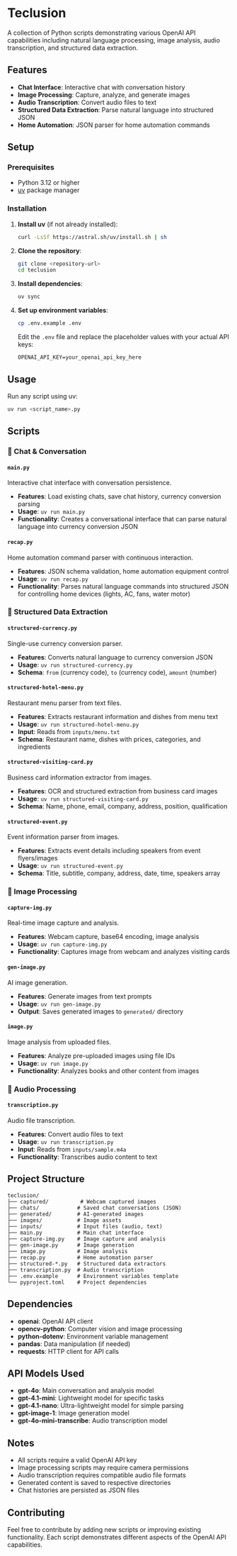 # Teclusion

A collection of Python scripts demonstrating various OpenAI API capabilities including natural language processing, image analysis, audio transcription, and structured data extraction.

## Features

- **Chat Interface**: Interactive chat with conversation history
- **Image Processing**: Capture, analyze, and generate images
- **Audio Transcription**: Convert audio files to text
- **Structured Data Extraction**: Parse natural language into structured JSON
- **Home Automation**: JSON parser for home automation commands

## Setup

### Prerequisites

- Python 3.12 or higher
- [uv](https://docs.astral.sh/uv/) package manager

### Installation

1. **Install uv** (if not already installed):
   ```bash
   curl -LsSf https://astral.sh/uv/install.sh | sh
   ```

2. **Clone the repository**:
   ```bash
   git clone <repository-url>
   cd teclusion
   ```

3. **Install dependencies**:
   ```bash
   uv sync
   ```

4. **Set up environment variables**:
   ```bash
   cp .env.example .env
   ```
   
   Edit the `.env` file and replace the placeholder values with your actual API keys:
   ```
   OPENAI_API_KEY=your_openai_api_key_here
   ```

## Usage

Run any script using uv:

```bash
uv run <script_name>.py
```

## Scripts

### 🤖 Chat & Conversation

#### `main.py`
Interactive chat interface with conversation persistence.
- **Features**: Load existing chats, save chat history, currency conversion parsing
- **Usage**: `uv run main.py`
- **Functionality**: Creates a conversational interface that can parse natural language into currency conversion JSON

#### `recap.py`
Home automation command parser with continuous interaction.
- **Features**: JSON schema validation, home automation equipment control
- **Usage**: `uv run recap.py`
- **Functionality**: Parses natural language commands into structured JSON for controlling home devices (lights, AC, fans, water motor)

### 🎯 Structured Data Extraction

#### `structured-currency.py`
Single-use currency conversion parser.
- **Features**: Converts natural language to currency conversion JSON
- **Usage**: `uv run structured-currency.py`
- **Schema**: `from` (currency code), `to` (currency code), `amount` (number)

#### `structured-hotel-menu.py`
Restaurant menu parser from text files.
- **Features**: Extracts restaurant information and dishes from menu text
- **Usage**: `uv run structured-hotel-menu.py`
- **Input**: Reads from `inputs/menu.txt`
- **Schema**: Restaurant name, dishes with prices, categories, and ingredients

#### `structured-visiting-card.py`
Business card information extractor from images.
- **Features**: OCR and structured extraction from business card images
- **Usage**: `uv run structured-visiting-card.py`
- **Schema**: Name, phone, email, company, address, position, qualification

#### `structured-event.py`
Event information parser from images.
- **Features**: Extracts event details including speakers from event flyers/images
- **Usage**: `uv run structured-event.py`
- **Schema**: Title, subtitle, company, address, date, time, speakers array

### 📸 Image Processing

#### `capture-img.py`
Real-time image capture and analysis.
- **Features**: Webcam capture, base64 encoding, image analysis
- **Usage**: `uv run capture-img.py`
- **Functionality**: Captures image from webcam and analyzes visiting cards

#### `gen-image.py`
AI image generation.
- **Features**: Generate images from text prompts
- **Usage**: `uv run gen-image.py`
- **Output**: Saves generated images to `generated/` directory

#### `image.py`
Image analysis from uploaded files.
- **Features**: Analyze pre-uploaded images using file IDs
- **Usage**: `uv run image.py`
- **Functionality**: Analyzes books and other content from images

### 🎵 Audio Processing

#### `transcription.py`
Audio file transcription.
- **Features**: Convert audio files to text
- **Usage**: `uv run transcription.py`
- **Input**: Reads from `inputs/sample.m4a`
- **Functionality**: Transcribes audio content to text

## Project Structure

```
teclusion/
├── captured/          # Webcam captured images
├── chats/            # Saved chat conversations (JSON)
├── generated/        # AI-generated images
├── images/           # Image assets
├── inputs/           # Input files (audio, text)
├── main.py           # Main chat interface
├── capture-img.py    # Image capture and analysis
├── gen-image.py      # Image generation
├── image.py          # Image analysis
├── recap.py          # Home automation parser
├── structured-*.py   # Structured data extractors
├── transcription.py  # Audio transcription
├── .env.example      # Environment variables template
└── pyproject.toml    # Project dependencies
```

## Dependencies

- **openai**: OpenAI API client
- **opencv-python**: Computer vision and image processing
- **python-dotenv**: Environment variable management
- **pandas**: Data manipulation (if needed)
- **requests**: HTTP client for API calls

## API Models Used

- **gpt-4o**: Main conversation and analysis model
- **gpt-4.1-mini**: Lightweight model for specific tasks
- **gpt-4.1-nano**: Ultra-lightweight model for simple parsing
- **gpt-image-1**: Image generation model
- **gpt-4o-mini-transcribe**: Audio transcription model

## Notes

- All scripts require a valid OpenAI API key
- Image processing scripts may require camera permissions
- Audio transcription requires compatible audio file formats
- Generated content is saved to respective directories
- Chat histories are persisted as JSON files

## Contributing

Feel free to contribute by adding new scripts or improving existing functionality. Each script demonstrates different aspects of the OpenAI API capabilities.